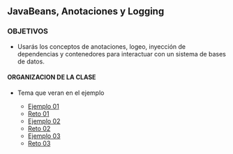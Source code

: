 ## JavaBeans, Anotaciones y Logging 

### OBJETIVOS 

- Usarás los conceptos de anotaciones, logeo, inyección de dependencias y contenedores para interactuar con un sistema de bases de datos.

#### ORGANIZACION DE LA CLASE 

- Tema que veran en el ejemplo

	- [Ejemplo 01](Ejemplo-01)
	- [Reto 01](Reto-01)
	- [Ejemplo 02](Ejemplo-02)
	- [Reto 02](Reto-02)
	- [Ejemplo 03](Ejemplo-03)
	- [Reto 03](Reto-03)

